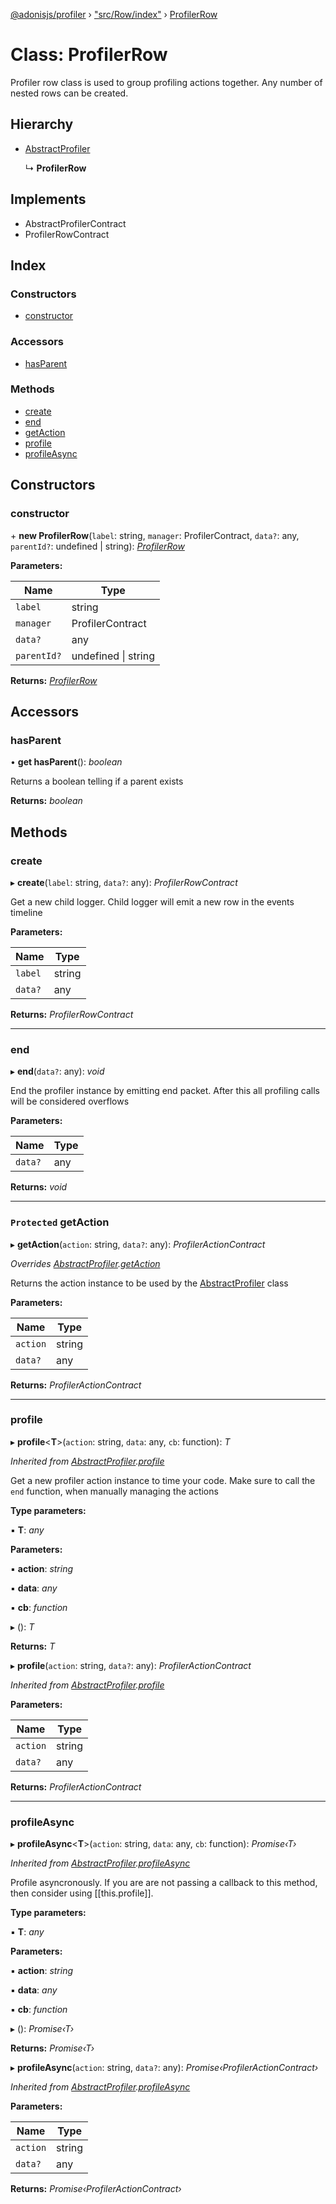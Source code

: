 [@adonisjs/profiler](../README.md) › ["src/Row/index"](../modules/_src_row_index_.md) › [ProfilerRow](_src_row_index_.profilerrow.md)

# Class: ProfilerRow

Profiler row class is used to group profiling actions together. Any
number of nested rows can be created.

## Hierarchy

* [AbstractProfiler](_src_profiler_abstractprofiler_.abstractprofiler.md)

  ↳ **ProfilerRow**

## Implements

* AbstractProfilerContract
* ProfilerRowContract

## Index

### Constructors

* [constructor](_src_row_index_.profilerrow.md#constructor)

### Accessors

* [hasParent](_src_row_index_.profilerrow.md#hasparent)

### Methods

* [create](_src_row_index_.profilerrow.md#create)
* [end](_src_row_index_.profilerrow.md#end)
* [getAction](_src_row_index_.profilerrow.md#protected-getaction)
* [profile](_src_row_index_.profilerrow.md#profile)
* [profileAsync](_src_row_index_.profilerrow.md#profileasync)

## Constructors

###  constructor

\+ **new ProfilerRow**(`label`: string, `manager`: ProfilerContract, `data?`: any, `parentId?`: undefined | string): *[ProfilerRow](_src_row_index_.profilerrow.md)*

**Parameters:**

Name | Type |
------ | ------ |
`label` | string |
`manager` | ProfilerContract |
`data?` | any |
`parentId?` | undefined &#124; string |

**Returns:** *[ProfilerRow](_src_row_index_.profilerrow.md)*

## Accessors

###  hasParent

• **get hasParent**(): *boolean*

Returns a boolean telling if a parent exists

**Returns:** *boolean*

## Methods

###  create

▸ **create**(`label`: string, `data?`: any): *ProfilerRowContract*

Get a new child logger. Child logger will emit a new row
in the events timeline

**Parameters:**

Name | Type |
------ | ------ |
`label` | string |
`data?` | any |

**Returns:** *ProfilerRowContract*

___

###  end

▸ **end**(`data?`: any): *void*

End the profiler instance by emitting end packet. After
this all profiling calls will be considered overflows

**Parameters:**

Name | Type |
------ | ------ |
`data?` | any |

**Returns:** *void*

___

### `Protected` getAction

▸ **getAction**(`action`: string, `data?`: any): *ProfilerActionContract*

*Overrides [AbstractProfiler](_src_profiler_abstractprofiler_.abstractprofiler.md).[getAction](_src_profiler_abstractprofiler_.abstractprofiler.md#protected-abstract-getaction)*

Returns the action instance to be used by the [AbstractProfiler](_src_profiler_abstractprofiler_.abstractprofiler.md) class

**Parameters:**

Name | Type |
------ | ------ |
`action` | string |
`data?` | any |

**Returns:** *ProfilerActionContract*

___

###  profile

▸ **profile**<**T**>(`action`: string, `data`: any, `cb`: function): *T*

*Inherited from [AbstractProfiler](_src_profiler_abstractprofiler_.abstractprofiler.md).[profile](_src_profiler_abstractprofiler_.abstractprofiler.md#profile)*

Get a new profiler action instance to time your code. Make sure
to call the `end` function, when manually managing the actions

**Type parameters:**

▪ **T**: *any*

**Parameters:**

▪ **action**: *string*

▪ **data**: *any*

▪ **cb**: *function*

▸ (): *T*

**Returns:** *T*

▸ **profile**(`action`: string, `data?`: any): *ProfilerActionContract*

*Inherited from [AbstractProfiler](_src_profiler_abstractprofiler_.abstractprofiler.md).[profile](_src_profiler_abstractprofiler_.abstractprofiler.md#profile)*

**Parameters:**

Name | Type |
------ | ------ |
`action` | string |
`data?` | any |

**Returns:** *ProfilerActionContract*

___

###  profileAsync

▸ **profileAsync**<**T**>(`action`: string, `data`: any, `cb`: function): *Promise‹T›*

*Inherited from [AbstractProfiler](_src_profiler_abstractprofiler_.abstractprofiler.md).[profileAsync](_src_profiler_abstractprofiler_.abstractprofiler.md#profileasync)*

Profile asyncronously. If you are are not passing a callback to this method,
then consider using [[this.profile]].

**Type parameters:**

▪ **T**: *any*

**Parameters:**

▪ **action**: *string*

▪ **data**: *any*

▪ **cb**: *function*

▸ (): *Promise‹T›*

**Returns:** *Promise‹T›*

▸ **profileAsync**(`action`: string, `data?`: any): *Promise‹ProfilerActionContract›*

*Inherited from [AbstractProfiler](_src_profiler_abstractprofiler_.abstractprofiler.md).[profileAsync](_src_profiler_abstractprofiler_.abstractprofiler.md#profileasync)*

**Parameters:**

Name | Type |
------ | ------ |
`action` | string |
`data?` | any |

**Returns:** *Promise‹ProfilerActionContract›*
